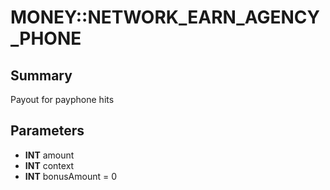 # MONEY::NETWORK_EARN_AGENCY_PHONE

## Summary
Payout for payphone hits

## Parameters
* **INT** amount
* **INT** context
* **INT** bonusAmount = 0